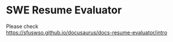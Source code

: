 # SWE Resume Evaluator

Please check  
https://sfuswso.github.io/docusaurus/docs-resume-evaluator/intro  